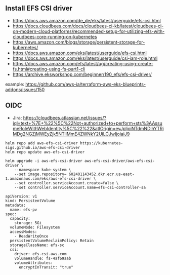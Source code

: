 

## Install EFS CSI driver    
* https://docs.aws.amazon.com/de_de/eks/latest/userguide/efs-csi.html
* https://docs.cloudbees.com/docs/cloudbees-ci-kb/latest/cloudbees-ci-on-modern-cloud-platforms/recommended-setup-for-utilizing-efs-with-cloudbees-core-running-on-kubernetes
* https://aws.amazon.com/blogs/storage/persistent-storage-for-kubernetes/
* https://docs.aws.amazon.com/eks/latest/userguide/efs-csi.html
* https://docs.aws.amazon.com/eks/latest/userguide/csi-iam-role.html
* https://docs.aws.amazon.com/efs/latest/ug/creating-using-create-fs.html#creating-using-fs-part1-cli
* https://archive.eksworkshop.com/beginner/190_efs/efs-csi-driver/


example: https://github.com/aws-ia/terraform-aws-eks-blueprints-addons/issues/150
## OIDC

+ Jira; https://cloudbees.atlassian.net/issues/?jql=text+%7E+%22%5C%22Not+authorized+to+perform+sts%3AAssumeRoleWithWebIdentity%5C%22%22&atlOrigin=eyJpIjoiNTdmNDlhYTRjMDg2NGZjMWEyZjk5NTllMmE4ZWNkY2UiLCJwIjoiaiJ9



```
helm repo add aws-efs-csi-driver https://kubernetes-sigs.github.io/aws-efs-csi-driver
helm repo update aws-efs-csi-driver

helm upgrade -i aws-efs-csi-driver aws-efs-csi-driver/aws-efs-csi-driver \
    --namespace kube-system \
    --set image.repository=	602401143452.dkr.ecr.us-east-1.amazonaws.com/eks/aws-efs-csi-driver \
    --set controller.serviceAccount.create=false \
    --set controller.serviceAccount.name=efs-csi-controller-sa

```

```
apiVersion: v1
kind: PersistentVolume
metadata:
  name: efs-pv
spec:
  capacity:
    storage: 5Gi
  volumeMode: Filesystem
  accessModes:
    - ReadWriteOnce
  persistentVolumeReclaimPolicy: Retain
  storageClassName: efs-sc
  csi:
    driver: efs.csi.aws.com
    volumeHandle: fs-4af69aab
    volumeAttributes:
      encryptInTransit: "true"
```

